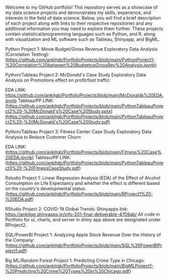 Welcome to my GitHub portfolio! This repository serves as a showcase of my data science projects and demonstrates my skills, experience, and interests in the field of data science. Below, you will find a brief description of each project along with links to their respective repositories and any additional information you may need to explore them further. These projects contain statistical/programming languages such as Python, and R, along with visualization and ML software such as Tableau, Shinyapp, and BigML.


Python Project 1: Movie Budget/Gross Revenue Exploratory Data Analysis (Correlation Testing): 
(https://github.com/ankitgb/PortfolioProjects/blob/main/PythonProject1-%20Correlation%20between%20BudgetvsGrossRev%20Analysis.ipynb)


Python/Tableau Project 2: McDonald's Case Study Exploratory Data Analysis on Promotions effect on profit/foot traffic: 

EDA LINK: https://github.com/ankitgb/PortfolioProjects/blob/main/McDonalds%20EDA.ipynb 
Tableau/PP LINK: [https://github.com/ankitgb/PortfolioProjects/blob/main/PythonTableauProject2%20-%20McDonald's%20Case%20Study.pptx](https://github.com/ankitgb/PortfolioProjects/blob/main/PythonTableauProject2%20-%20McDonald's%20Case%20Study.pdf)


Python/Tableau Project 3: Fitness Center Case Study Exploratory Data Analysis to Reduce Customer Churn: 

EDA LINK: (https://github.com/ankitgb/PortfolioProjects/blob/main/Fitness%20Case%20EDA.ipynb) 
Tableau/PP LINK:(https://github.com/ankitgb/PortfolioProjects/blob/main/PythonTableauProject3%20-%20FitnessCaseStudy.pdf)


Rstudio Project 1: Linear Regression Analysis (EDA) of the Effect of Alcohol Consumption on Life Expectancy and whether the effect is different based on the country's developmental status: (https://github.com/ankitgb/PortfolioProjects/blob/main/RProject1%20-%20EDA.pdf)


RStudio Project 2: COVID-19 Global Trends: 
Shinyapps link: https://ankitgg.shinyapps.io/info-201-final-deliverable-4709ab/
All code in Portfolio for ui, charts, and server in shiny app above are designated under RProject2.


SQL/PowerBI Project 1: Analyzing Apple Stock Revenue Over the History of the Company: 
(https://github.com/ankitgb/PortfolioProjects/blob/main/SQL%26PowerBIProject1.pdf)


Big ML/Random Forest Project 1: Predicting Crime Type in Chicago:
(https://github.com/ankitgb/PortfolioProjects/blob/main/BigMLProject1-%20Predicting%20Crime%20Types%20in%20Chicago.pdf)



